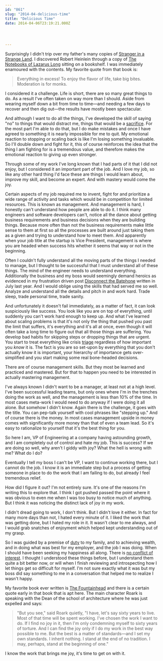 ```yaml
---
id: "861"
slug: "2014-04-delicious-time"
title: "Delicious Time"
date: 2014-04-06T23:19:21.000Z




---
```

<p>Surprisingly I didn't trip over my father's many copies of <a href="http://www.amazon.com/Stranger-Strange-Land-Robert-Heinlein/dp/0441788386/logicaldiscon-20">Stranger in a Strange Land</a>. I discovered Robert Heinlein through a copy of <a href="http://www.amazon.com/Notebooks-Lazarus-Long-Robert-Heinlein/dp/0876544731/logicaldiscon-20">The Notebooks of Lazarus Long</a> sitting on a bookshelf. I was immediately enamoured with the contents. My favorite quote from that book is:</p>

<blockquote>
  <p>Everything in excess! To enjoy the flavor of life, take big bites. Moderation is for monks.</p>
</blockquote>

<p>I considered it a challenge. Life is short, there are so many great things to do. As a result I've often taken on way more than I should.  Aside from wearing myself down a bit from time to time—and needing a few days to recover and then dig out—the results have mostly been spectacular.</p>

<p>And although I want to do all the things, I've developed the skill of saying "no" to things that would distract me, things that would be a <a href="http://aynrandlexicon.com/lexicon/sacrifice.html#order_1">sacrifice</a>.  For the most part I'm able to do that, but I do make mistakes and once I have agreed to something it is nearly impossible for me to quit.  My emotional reaction to stopping or scaling back is like I'm losing something invaluable.  So I'll double down and fight for it, this of course reinforces the idea that the thing I am fighting for is a tremendous value, and therefore makes the emotional reaction to giving up even stronger.</p>

<p>Through some of my work I've long known that I had parts of it that I did not enjoy, but I considered it an important part of the job.  And I love my job, so like any other hard thing I'd face these are things I would learn about, improve my skill, and become an expert.   And with mastery would come the joy.</p>

<p>Certain aspects of my job required me to invent, fight for and prioritize a wide range of activity and tasks which would be in competition for limited resources. This is known as management.  And management is hard, I honestly can't understand how people are able to do it.  I think many engineers and software developers can't, notice all the dance about getting business requirements and business decisions when they are building things.  Because more often than not the business requirements make little sense to them at first so all the processes are built around just taking them as a given and trying to understand how to meet them.  And apparently when your job title at the startup is Vice President, management is where you are headed when success hits whether it seems that way or not in the beginning.  </p>

<p>Often I couldn't fully understand all the moving parts of the things I needed to manage, but I thought to be successful that I must understand all of these things.  The mind of the engineer needs to understand everything.  Additionally the business and my boss would seemingly demand heroics as evidenced in my frustration driven post <a href="http://logicaldisconnect.org/blog/2012/7/disconnect-the-batphone">Disconnect the Batphone</a> written in July last year.  And I would oblige using the skills that had served me so well.  Analyze and understand all the details and pitch in and work hard.  Trade sleep, trade personal time, trade sanity.  </p>

<p>And unfortunately it doesn't fail immediately, as a matter of fact, it can look suspiciously like success.  You look like you are on top of everything, until suddenly you can't work hard enough to keep up.  And what I've learned about scaling problems is that it's not only the thing that pushed you past the limit that suffers, it's everything and it's all at once, even though it will often take a long time to figure out that all those things are suffering. You develop bad habits for skipping steps or dropping things that are urgent.  You start to treat everything like crisis <a href="http://en.wikipedia.org/wiki/Simple_triage_and_rapid_treatment">triage</a> regardless of how important you <em>know</em> it is.  The fact is you are so set-upon by everything that you don't actually know it is important, your hierarchy of importance gets over-simplified and you start making some real bone-headed decisions.</p>

<p>There are of course management skills.  But they most be learned and practiced and mastered.  But for that to happen you need to be interested in actually mastering management.  </p>

<p>I've always known I didn't want to be a manager, at least not at a high level.  I've been successful leading teams, but only ones where I'm in the trenches doing the work as well, and the management is less than 10% of the time.  In most cases meta-work I would need to do anyway if I were doing it all alone.  But somehow I didn't know.  Again there is the challenge, it goes with the title.  You can pep-talk yourself with cool phrases like "stepping up."  And of course there is the money.  In most cases management upside in money comes with significantly more money than that of even a team lead.  So it's easy to rationalize to yourself that it's the best thing for you.</p>

<p>So here I am, VP of Engineering at a company having astounding growth, and I am completely out of control and hate my job.  This is success?  If we are doing so well, why aren't I giddy with joy? What the hell is wrong with me? What do I do?  </p>

<p>Eventually I tell my boss I can't be VP, I want to continue working there, but I cannot do the job.  I know it is an immediate step but a process of getting someone in place to do the work that I am failing to do, but already I feel tremendous relief.  </p>

<p>How did I figure it out?  I'm not entirely sure.  It's one of the reasons I'm writing this to explore that.  I think I got pushed passed the point where it was obvious to even me when I was too busy to notice much of anything.  But I think it was noticing the distinct lack of joy in my work.  </p>

<p>I didn't dread going to work, I don't think.  But I didn't love it either.  In fact for many more days than not, I hated every minute of it.  I liked the work that was getting done, but I hated my role in it.  It wasn't clear to me always, and I would grab snatches of enjoyment which helped kept understanding out of my grasp.</p>

<p>So I was guided by a premise of <a href="http://aynrandlexicon.com/lexicon/duty.html">duty</a> to my family, and to achieving wealth, and in doing what was best for my employer, and the job I was doing.  When I should have been seeking my happiness all along.  There is <a href="http://aynrandlexicon.com/lexicon/trader_principle.html#order_2">no conflict of interest</a>.  I thought I understood these things before, but I understand them quite a bit better now, or will when I finish reviewing and introspecting how I let things get so difficult for myself.  I'm not sure exactly what it was but my boss did say something to me in a conversation that helped me to realize I wasn't happy.</p>

<p>My favorite book ever written is <a href="http://www.amazon.com/Fountainhead-Ayn-Rand/dp/0451191153/logicaldiscon-20">The Fountainhead</a> and there is a certain quote early in that book that is apt here.  The main character Roark is speaking with the Dean of the school of architecture where he was just expelled and says: </p>

<blockquote>
  <p>"But you see," said Roark quietly, "I have, let's say sixty years to live. Most of that time will be spent working. I've chosen the work I want to do. If I find no joy in it, then I'm only condemning myself to sixty years of torture. And I can find the joy only if I do my work in the best way possible to me. But the best is a matter of standards—and I set my own standards. I inherit nothing. I stand at the end of no tradition. I may, perhaps, stand at the beginning of one."</p>
</blockquote>

<p>I know the work that brings me joy, it's time to get on with it.</p>
